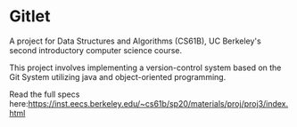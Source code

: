 # Gitlet
A project for Data Structures and Algorithms (CS61B), UC Berkeley's second introductory computer science course.

This project involves implementing a version-control system based on the Git System utilizing java and object-oriented programming.

Read the full specs here:https://inst.eecs.berkeley.edu/~cs61b/sp20/materials/proj/proj3/index.html

